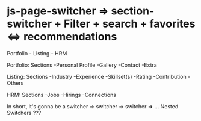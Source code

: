 # js-page-switcher => section-switcher + Filter + search + favorites <=> recommendations
Portfolio - Listing - HRM

Portfolio:
  Sections
  -Personal Profile
  -Gallery
  -Contact
  -Extra
  
 Listing:
  Sections
  -Industry
  -Experience
  -Skillset(s)
  -Rating
  -Contribution
  -Others
  
 HRM:
  Sections
  -Jobs
  -Hirings
  -Connections


In short, it's gonna be a switcher => switcher => switcher => ...
Nested Switchers ???
